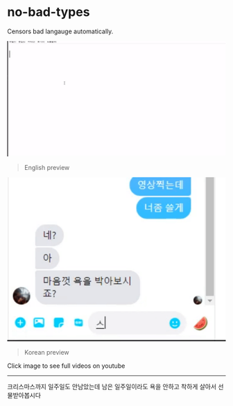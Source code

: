 # no-bad-types

Censors bad langauge automatically.

[![english-preview](/preview-english.gif)](https://youtu.be/XGagMz2nAXU)
> English preview

[![korean-preview](/preview-korean.gif)](https://youtu.be/J-udiFJHUtg)
> Korean preview

Click image to see full videos on youtube

---

크리스마스까지 일주일도 안남았는데 남은 일주일이라도 욕을 안하고 착하게 살아서 선물받아봅시다
